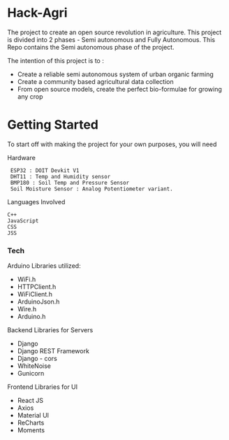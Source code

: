 # Hack-Agri
The project to create an open source revolution in agriculture. This project is divided into 2 phases - Semi autonomous and Fully Autonomous. This Repo contains the Semi autonomous phase of the project.

The intention of this project is to :
  - Create a reliable semi autonomous system of urban organic farming
  - Create a community based agricultural data collection
  - From open source models, create the perfect bio-formulae for growing any crop


# Getting Started

To start off with making the project for your own purposes, you will need 

Hardware 

     ESP32 : DOIT Devkit V1
     DHT11 : Temp and Humidity sensor
     BMP180 : Soil Temp and Pressure Sensor
     Soil Moisture Sensor : Analog Potentiometer variant.
    
Languages Involved

    C++ 
    JavaScript
    CSS
    JSS


### Tech
Arduino Libraries utilized:
  - WiFi.h
  - HTTPClient.h
  - WiFiClient.h
  - ArduinoJson.h
  - Wire.h
  - Arduino.h

Backend Libraries for Servers
  - Django
  - Django REST Framework
  - Django - cors
  - WhiteNoise
  - Gunicorn

Frontend Libraries for UI
  - React JS
  - Axios
  - Material UI
  - ReCharts
  - Moments

